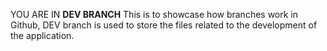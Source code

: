 YOU ARE IN **DEV BRANCH**
This is to showcase how branches work in Github, DEV branch is used to store the files related to the development of the application.
